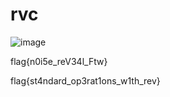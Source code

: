 # rvc

![image](https://github.com/adwait3/rvc/assets/148553626/e043b889-09a1-4192-9343-3af740adac00)


flag{n0i5e_reV34l_Ftw}



flag{st4ndard_op3rat1ons_w1th_rev}

